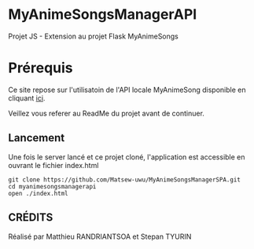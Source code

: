 # MyAnimeSongsManagerAPI

Projet JS - Extension au projet Flask MyAnimeSongs

# Prérequis

Ce site repose sur l'utilisatoin de l'API locale MyAnimeSong disponible en cliquant [ici](https://github.com/Matsew-uwu/MyAnimeSongs "My Anime Songs").

Veillez vous referer au ReadMe du projet avant de continuer.

## Lancement

Une fois le server lancé et ce projet cloné, l'application est accessible en ouvrant le fichier index.html

```
git clone https://github.com/Matsew-uwu/MyAnimeSongsManagerSPA.git
cd myanimesongsmanagerapi
open ./index.html
```

## CRÉDITS

Réalisé par Matthieu RANDRIANTSOA et Stepan TYURIN
